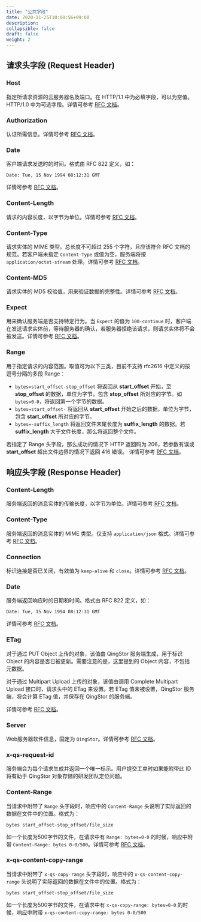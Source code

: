 ```yaml
---
title: "公共字段"
date: 2020-11-25T10:08:56+09:00
description:
collapsible: false
draft: false
weight: 2
---
```


## 请求头字段 (Request Header)

### Host

指定所请求资源的云服务器名及端口。在 HTTP/1.1 中为必填字段，可以为空值。HTTP/1.0 中为可选字段。详情可参考 [RFC 文档](http://www.w3.org/Protocols/rfc2616/rfc2616-sec14.html#sec14.23)。

### Authorization

认证所需信息。详情可参考 [RFC 文档](http://www.w3.org/Protocols/rfc2616/rfc2616-sec14.html#sec14.8)。

### Date

客户端请求发送时的时间。格式由 RFC 822 定义，如：
```
Date: Tue, 15 Nov 1994 08:12:31 GMT
```

详情可参考 [RFC 文档](http://www.w3.org/Protocols/rfc2616/rfc2616-sec14.html#sec14.18)。

### Content-Length

请求的内容长度，以字节为单位。详情可参考 [RFC 文档](http://www.w3.org/Protocols/rfc2616/rfc2616-sec14.html#sec14.13)。

### Content-Type

请求实体的 MIME 类型。总长度不可超过 255 个字符，且应该符合 RFC 文档的规范。若客户端未指定 `Content-Type` 或值为空，服务端将按 `application/octet-stream` 处理。详情可参考 [RFC 文档](http://www.w3.org/Protocols/rfc2616/rfc2616-sec14.html#sec14.17)。

### Content-MD5

请求实体的 MD5 校验值，用来验证数据的完整性。详情可参考 [RFC 文档](http://www.w3.org/Protocols/rfc2616/rfc2616-sec14.html#sec14.15)。

### Expect

用来确认服务端是否支持特定行为。当 `Expect` 的值为 `100-continue` 时，客户端在发送请求实体前，等待服务器的确认，若服务器拒绝该请求，则请求实体将不会被发送。详情可参考 [RFC 文档](http://www.w3.org/Protocols/rfc2616/rfc2616-sec14.html#sec14.20)。

### Range

用于指定请求的内容范围。取值可为以下三类，目前不支持 rfc2616 中定义的按逗号分隔的多段 Range：

- `bytes=start_offset-stop_offset` 将返回从 **start_offset** 开始，至 **stop_offset** 的数据，单位为字节，包含 **stop_offset** 所对应的字节。如 `bytes=0-0`，将返回第一个字节的数据。
- `bytes=start_offset-` 将返回从 **start_offset** 开始之后的数据，单位为字节，包含 **start_offset** 所对应的字节。
- `bytes=-suffix_length` 将返回文件末尾长度为 **suffix_length** 的数据。若 **suffix_length** 大于文件长度，那么将返回整个文件。

若指定了 Range 头字段，那么成功的情况下 HTTP 返回码为 206，若参数有误或 **start_offset** 超出文件边界的情况下返回 416 错误。 详情可参考 [RFC 文档](https://www.w3.org/Protocols/rfc2616/rfc2616-sec14.html#sec14.35)。


## 响应头字段 (Response Header)

### Content-Length

服务端返回的消息实体的传输长度，以字节为单位。详情可参考 [RFC 文档](http://www.w3.org/Protocols/rfc2616/rfc2616-sec14.html#sec14.13)。

### Content-Type

服务端返回的消息实体的 MIME 类型。仅支持 `application/json` 格式。详情可参考 [RFC 文档](http://www.w3.org/Protocols/rfc2616/rfc2616-sec14.html#sec14.17)。

### Connection

标识连接是否已关闭，有效值为 `keep-alive` 和 `close`。详情可参考 [RFC 文档](http://www.w3.org/Protocols/rfc2616/rfc2616-sec14.html#sec14.10)。

### Date

服务端返回响应时的日期和时间。格式由 RFC 822 定义，如：
```
Date: Tue, 15 Nov 1994 08:12:31 GMT
```

详情可参考 [RFC 文档](http://www.w3.org/Protocols/rfc2616/rfc2616-sec14.html#sec14.18)。

### ETag

对于通过 PUT Object 上传的对象，该值由 QingStor 服务端生成，用于标识 Object 的内容是否已被更新。需要注意的是，这里提到的 Object 内容，不包括元数据。

对于通过 Multipart Upload 上传的对象，该值由调用 Complete Multipart Upload 接口时，请求头中的 ETag 来设置。若 ETag 值未被设置，QingStor 服务端，将会计算 ETag 值，并保存在 QingStor 的服务端。

详情可参考 [RFC 文档](http://www.w3.org/Protocols/rfc2616/rfc2616-sec14.html#sec14.19)。

### Server

Web服务器软件信息，固定为 `QingStor`。详情可参考 [RFC 文档](http://www.w3.org/Protocols/rfc2616/rfc2616-sec14.html#sec14.38)。

### x-qs-request-id

服务端会为每个请求生成并返回一个唯一标示。用户提交工单时如果能附带此 ID 将有助于 QingStor 对象存储的研发团队定位问题。

### Content-Range

当请求中附带了 `Range` 头字段时，响应中的 `Content-Range` 头说明了实际返回的数据在文件中的位置。格式为：
```
bytes start_offset-stop_offset/file_size
```
如一个长度为500字节的文件，在请求中有 `Range: bytes=0-0` 的时候，响应中附带 `Content-Range: bytes 0-0/500`。详情可参考 [RFC 文档](http://www.w3.org/Protocols/rfc2616/rfc2616-sec14.html#sec14.16)。

### x-qs-content-copy-range

当请求中附带了 `x-qs-copy-range` 头字段时，响应中的 `x-qs-content-copy-range` 头说明了实际返回的数据在文件中的位置。格式为：
```
bytes start_offset-stop_offset/file_size
```
如一个长度为500字节的文件，在请求中有 `x-qs-copy-range: bytes=0-0` 的时候，响应中附带 `x-qs-content-copy-range: bytes 0-0/500`
